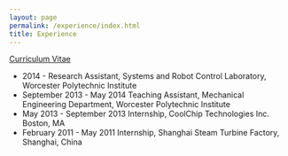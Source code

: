```yaml
---
layout: page
permalink: /experience/index.html
title: Experience
---
```


<a href="cv.pdf"><i class="icon-pdf"></i> Curriculum Vitae</a>

* 2014 -  Research Assistant, Systems and Robot Control Laboratory, Worcester Polytechnic Institute <br/>
* September 2013 - May 2014 Teaching Assistant, Mechanical Engineering Department, Worcester Polytechnic Institute<br/>
* May 2013 - September 2013 Internship, CoolChip Technologies Inc. Boston, MA <br/>
* February 2011 - May 2011 Internship, Shanghai Steam Turbine Factory, Shanghai, China <br/>
